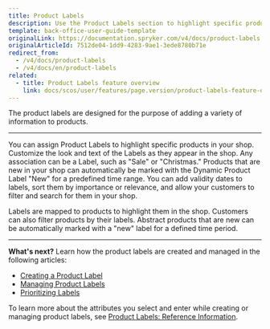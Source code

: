 ```yaml
---
title: Product Labels
description: Use the Product Labels section to highlight specific products in your online store by adding a prodcut label in the Back Office.
template: back-office-user-guide-template
originalLink: https://documentation.spryker.com/v4/docs/product-labels
originalArticleId: 7512de04-1dd9-4283-9ae1-3ede8780b71e
redirect_from:
  - /v4/docs/product-labels
  - /v4/docs/en/product-labels
related:
  - title: Product Labels feature overview
    link: docs/scos/user/features/page.version/product-labels-feature-overview.html
---
```


The product labels are designed for the purpose of adding a variety of information to products.
***
You can assign Product Labels to highlight specific products in your shop. Customize the look and text of the Labels as they appear in the shop. Any association can be a Label, such as "Sale" or "Christmas." Products that are new in your shop can automatically be marked with the Dynamic Product Label "New" for a predefined time range. You can add validity dates to labels, sort them by importance or relevance, and allow your customers to filter and search for them in your shop.

Labels are mapped to products to highlight them in the shop. Customers can also filter products by their labels. Abstract products that are new can be automatically marked with a "new" label for a defined time period.
***
**What's next?**
Learn how the product labels are created and managed in the following articles:
* [Creating a Product Label](/docs/scos/user/back-office-user-guides/{{page.version}}/merchandising/product-labels/creating-product-labels.html)
* [Managing Product Labels](/docs/scos/user/back-office-user-guides/{{page.version}}/merchandising/product-labels/managing-product-labels.html)
* [Prioritizing Labels](/docs/scos/user/back-office-user-guides/{{page.version}}/merchandising/product-labels/prioritizing-labels.html)

To learn more about the attributes you select and enter while creating or managing product labels, see [Product Labels: Reference Information](/docs/scos/user/back-office-user-guides/{{page.version}}/merchandising/product-labels/references/product-labels-reference-information.html).
